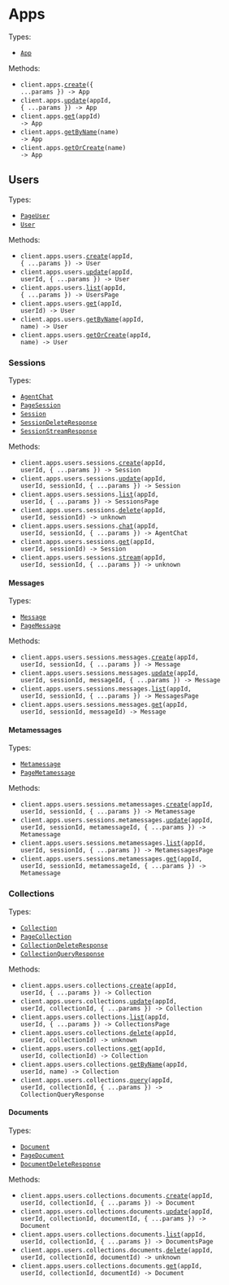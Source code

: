 # Apps

Types:

- <code><a href="./src/resources/apps/apps.ts">App</a></code>

Methods:

- <code title="post /apps">client.apps.<a href="./src/resources/apps/apps.ts">create</a>({ ...params }) -> App</code>
- <code title="put /apps/{app_id}">client.apps.<a href="./src/resources/apps/apps.ts">update</a>(appId, { ...params }) -> App</code>
- <code title="get /apps/{app_id}">client.apps.<a href="./src/resources/apps/apps.ts">get</a>(appId) -> App</code>
- <code title="get /apps/name/{name}">client.apps.<a href="./src/resources/apps/apps.ts">getByName</a>(name) -> App</code>
- <code title="get /apps/get_or_create/{name}">client.apps.<a href="./src/resources/apps/apps.ts">getOrCreate</a>(name) -> App</code>

## Users

Types:

- <code><a href="./src/resources/apps/users/users.ts">PageUser</a></code>
- <code><a href="./src/resources/apps/users/users.ts">User</a></code>

Methods:

- <code title="post /apps/{app_id}/users">client.apps.users.<a href="./src/resources/apps/users/users.ts">create</a>(appId, { ...params }) -> User</code>
- <code title="put /apps/{app_id}/users/{user_id}">client.apps.users.<a href="./src/resources/apps/users/users.ts">update</a>(appId, userId, { ...params }) -> User</code>
- <code title="get /apps/{app_id}/users">client.apps.users.<a href="./src/resources/apps/users/users.ts">list</a>(appId, { ...params }) -> UsersPage</code>
- <code title="get /apps/{app_id}/users/{user_id}">client.apps.users.<a href="./src/resources/apps/users/users.ts">get</a>(appId, userId) -> User</code>
- <code title="get /apps/{app_id}/users/name/{name}">client.apps.users.<a href="./src/resources/apps/users/users.ts">getByName</a>(appId, name) -> User</code>
- <code title="get /apps/{app_id}/users/get_or_create/{name}">client.apps.users.<a href="./src/resources/apps/users/users.ts">getOrCreate</a>(appId, name) -> User</code>

### Sessions

Types:

- <code><a href="./src/resources/apps/users/sessions/sessions.ts">AgentChat</a></code>
- <code><a href="./src/resources/apps/users/sessions/sessions.ts">PageSession</a></code>
- <code><a href="./src/resources/apps/users/sessions/sessions.ts">Session</a></code>
- <code><a href="./src/resources/apps/users/sessions/sessions.ts">SessionDeleteResponse</a></code>
- <code><a href="./src/resources/apps/users/sessions/sessions.ts">SessionStreamResponse</a></code>

Methods:

- <code title="post /apps/{app_id}/users/{user_id}/sessions">client.apps.users.sessions.<a href="./src/resources/apps/users/sessions/sessions.ts">create</a>(appId, userId, { ...params }) -> Session</code>
- <code title="put /apps/{app_id}/users/{user_id}/sessions/{session_id}">client.apps.users.sessions.<a href="./src/resources/apps/users/sessions/sessions.ts">update</a>(appId, userId, sessionId, { ...params }) -> Session</code>
- <code title="get /apps/{app_id}/users/{user_id}/sessions">client.apps.users.sessions.<a href="./src/resources/apps/users/sessions/sessions.ts">list</a>(appId, userId, { ...params }) -> SessionsPage</code>
- <code title="delete /apps/{app_id}/users/{user_id}/sessions/{session_id}">client.apps.users.sessions.<a href="./src/resources/apps/users/sessions/sessions.ts">delete</a>(appId, userId, sessionId) -> unknown</code>
- <code title="get /apps/{app_id}/users/{user_id}/sessions/{session_id}/chat">client.apps.users.sessions.<a href="./src/resources/apps/users/sessions/sessions.ts">chat</a>(appId, userId, sessionId, { ...params }) -> AgentChat</code>
- <code title="get /apps/{app_id}/users/{user_id}/sessions/{session_id}">client.apps.users.sessions.<a href="./src/resources/apps/users/sessions/sessions.ts">get</a>(appId, userId, sessionId) -> Session</code>
- <code title="get /apps/{app_id}/users/{user_id}/sessions/{session_id}/chat/stream">client.apps.users.sessions.<a href="./src/resources/apps/users/sessions/sessions.ts">stream</a>(appId, userId, sessionId, { ...params }) -> unknown</code>

#### Messages

Types:

- <code><a href="./src/resources/apps/users/sessions/messages.ts">Message</a></code>
- <code><a href="./src/resources/apps/users/sessions/messages.ts">PageMessage</a></code>

Methods:

- <code title="post /apps/{app_id}/users/{user_id}/sessions/{session_id}/messages">client.apps.users.sessions.messages.<a href="./src/resources/apps/users/sessions/messages.ts">create</a>(appId, userId, sessionId, { ...params }) -> Message</code>
- <code title="put /apps/{app_id}/users/{user_id}/sessions/{session_id}/messages/{message_id}">client.apps.users.sessions.messages.<a href="./src/resources/apps/users/sessions/messages.ts">update</a>(appId, userId, sessionId, messageId, { ...params }) -> Message</code>
- <code title="get /apps/{app_id}/users/{user_id}/sessions/{session_id}/messages">client.apps.users.sessions.messages.<a href="./src/resources/apps/users/sessions/messages.ts">list</a>(appId, userId, sessionId, { ...params }) -> MessagesPage</code>
- <code title="get /apps/{app_id}/users/{user_id}/sessions/{session_id}/messages/{message_id}">client.apps.users.sessions.messages.<a href="./src/resources/apps/users/sessions/messages.ts">get</a>(appId, userId, sessionId, messageId) -> Message</code>

#### Metamessages

Types:

- <code><a href="./src/resources/apps/users/sessions/metamessages.ts">Metamessage</a></code>
- <code><a href="./src/resources/apps/users/sessions/metamessages.ts">PageMetamessage</a></code>

Methods:

- <code title="post /apps/{app_id}/users/{user_id}/sessions/{session_id}/metamessages">client.apps.users.sessions.metamessages.<a href="./src/resources/apps/users/sessions/metamessages.ts">create</a>(appId, userId, sessionId, { ...params }) -> Metamessage</code>
- <code title="put /apps/{app_id}/users/{user_id}/sessions/{session_id}/metamessages/{metamessage_id}">client.apps.users.sessions.metamessages.<a href="./src/resources/apps/users/sessions/metamessages.ts">update</a>(appId, userId, sessionId, metamessageId, { ...params }) -> Metamessage</code>
- <code title="get /apps/{app_id}/users/{user_id}/sessions/{session_id}/metamessages">client.apps.users.sessions.metamessages.<a href="./src/resources/apps/users/sessions/metamessages.ts">list</a>(appId, userId, sessionId, { ...params }) -> MetamessagesPage</code>
- <code title="get /apps/{app_id}/users/{user_id}/sessions/{session_id}/metamessages/{metamessage_id}">client.apps.users.sessions.metamessages.<a href="./src/resources/apps/users/sessions/metamessages.ts">get</a>(appId, userId, sessionId, metamessageId, { ...params }) -> Metamessage</code>

### Collections

Types:

- <code><a href="./src/resources/apps/users/collections/collections.ts">Collection</a></code>
- <code><a href="./src/resources/apps/users/collections/collections.ts">PageCollection</a></code>
- <code><a href="./src/resources/apps/users/collections/collections.ts">CollectionDeleteResponse</a></code>
- <code><a href="./src/resources/apps/users/collections/collections.ts">CollectionQueryResponse</a></code>

Methods:

- <code title="post /apps/{app_id}/users/{user_id}/collections">client.apps.users.collections.<a href="./src/resources/apps/users/collections/collections.ts">create</a>(appId, userId, { ...params }) -> Collection</code>
- <code title="put /apps/{app_id}/users/{user_id}/collections/{collection_id}">client.apps.users.collections.<a href="./src/resources/apps/users/collections/collections.ts">update</a>(appId, userId, collectionId, { ...params }) -> Collection</code>
- <code title="get /apps/{app_id}/users/{user_id}/collections">client.apps.users.collections.<a href="./src/resources/apps/users/collections/collections.ts">list</a>(appId, userId, { ...params }) -> CollectionsPage</code>
- <code title="delete /apps/{app_id}/users/{user_id}/collections/{collection_id}">client.apps.users.collections.<a href="./src/resources/apps/users/collections/collections.ts">delete</a>(appId, userId, collectionId) -> unknown</code>
- <code title="get /apps/{app_id}/users/{user_id}/collections/{collection_id}">client.apps.users.collections.<a href="./src/resources/apps/users/collections/collections.ts">get</a>(appId, userId, collectionId) -> Collection</code>
- <code title="get /apps/{app_id}/users/{user_id}/collections/name/{name}">client.apps.users.collections.<a href="./src/resources/apps/users/collections/collections.ts">getByName</a>(appId, userId, name) -> Collection</code>
- <code title="get /apps/{app_id}/users/{user_id}/collections/{collection_id}/query">client.apps.users.collections.<a href="./src/resources/apps/users/collections/collections.ts">query</a>(appId, userId, collectionId, { ...params }) -> CollectionQueryResponse</code>

#### Documents

Types:

- <code><a href="./src/resources/apps/users/collections/documents.ts">Document</a></code>
- <code><a href="./src/resources/apps/users/collections/documents.ts">PageDocument</a></code>
- <code><a href="./src/resources/apps/users/collections/documents.ts">DocumentDeleteResponse</a></code>

Methods:

- <code title="post /apps/{app_id}/users/{user_id}/collections/{collection_id}/documents">client.apps.users.collections.documents.<a href="./src/resources/apps/users/collections/documents.ts">create</a>(appId, userId, collectionId, { ...params }) -> Document</code>
- <code title="put /apps/{app_id}/users/{user_id}/collections/{collection_id}/documents/{document_id}">client.apps.users.collections.documents.<a href="./src/resources/apps/users/collections/documents.ts">update</a>(appId, userId, collectionId, documentId, { ...params }) -> Document</code>
- <code title="get /apps/{app_id}/users/{user_id}/collections/{collection_id}/documents">client.apps.users.collections.documents.<a href="./src/resources/apps/users/collections/documents.ts">list</a>(appId, userId, collectionId, { ...params }) -> DocumentsPage</code>
- <code title="delete /apps/{app_id}/users/{user_id}/collections/{collection_id}/documents/{document_id}">client.apps.users.collections.documents.<a href="./src/resources/apps/users/collections/documents.ts">delete</a>(appId, userId, collectionId, documentId) -> unknown</code>
- <code title="get /apps/{app_id}/users/{user_id}/collections/{collection_id}/documents/{document_id}">client.apps.users.collections.documents.<a href="./src/resources/apps/users/collections/documents.ts">get</a>(appId, userId, collectionId, documentId) -> Document</code>
